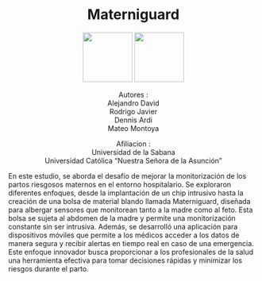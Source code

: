 <h1 align= "center">
  Materniguard
</h1>
<p align = "center">
  <img src = "https://github.com/matmize/Proyecto-Coil/assets/83510301/20f7614d-f25a-4a03-bbfa-51ea004b7f4a" width ="100">
  <img src="https://github.com/matmize/Proyecto-Coil/assets/83510301/ac82588e-9bf8-4ac6-99db-b0c04f795391" width="100">
</p>

<p align = "center">
  Autores : <br>
  Alejandro David<br>
  Rodrigo Javier<br>
  Dennis Ardi<br>
  Mateo Montoya
</p>
<p align = "center">
  Afiliacion :<br>
  Universidad de la Sabana<br>
  Universidad Católica “Nuestra Señora de la Asunción”<br>
</p>

<p>
  En este estudio, se aborda el desafío de mejorar la monitorización de los partos riesgosos maternos en el entorno hospitalario. Se exploraron diferentes enfoques, desde la implantación de un chip intrusivo hasta la creación de una bolsa de material blando llamada Materniguard, diseñada para albergar sensores que monitorean tanto a la madre como al feto. Esta bolsa se sujeta al abdomen de la madre y permite una monitorización constante sin ser intrusiva. Además, se desarrolló una aplicación para dispositivos móviles que permite a los médicos acceder a los datos de manera segura y recibir alertas en tiempo real en caso de una emergencia. Este enfoque innovador busca proporcionar a los profesionales de la salud una herramienta efectiva para tomar decisiones rápidas y minimizar los riesgos durante el parto.


</p>
